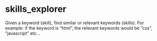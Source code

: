 # skills_explorer
Given a keyword (skill), find similar or relevant keywords (skills). For example: if the keyword is “html”, the relevant keywords would be “css”, “javascript” etc…
